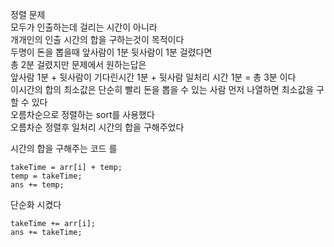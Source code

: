 정렬 문제<br>
모두가 인출하는데 걸리는 시간이 아니라<br>
개개인의 인출 시간의 합을 구하는것이 목적이다<br>
두명이 돈을 뽑을때 앞사람이 1분 뒷사람이 1분 걸렸다면<br>
총 2분 걸렸지만 문제에서 원하는답은<br>
앞사람 1분 + 뒷사람이 기다린시간 1분 + 뒷사람 일처리 시간 1분 = 총 3분 이다<br>
이시간의 합의 최소값은 단순히 빨리 돈을 뽑을 수 있는 사람 먼저 나열하면 최소값을 구할 수 있다<br>
오름차순으로 정렬하는 sort를 사용했다<br>
오름차순 정렬후 일처리 시간의 합을 구해주었다<br>

시간의 합을 구해주는 코드 를<br>
~~~
takeTime = arr[i] + temp;
temp = takeTime;
ans += temp;
~~~
단순화 시켰다 <br>
~~~
takeTime += arr[i];
ans += takeTime;
~~~

